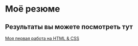 # Моё резюме

## Результаты вы можете посмотреть тут

[Моя первая работа на HTML & CSS](https://instep1.github.io/Resume/)
